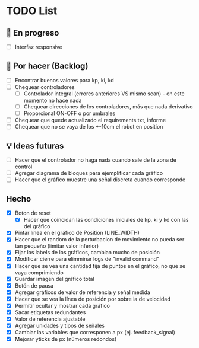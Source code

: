 # TODO List

## 🔧 En progreso

- [ ] Interfaz responsive

## 📌 Por hacer (Backlog)

- [ ] Encontrar buenos valores para kp, ki, kd
- [ ] Chequear controladores 
  - [ ] Controlador integral (errores anteriores VS mismo scan) - en este momento no hace nada
  - [ ] Chequear direcciones de los controladores, más que nada derivativo
  - [ ] Proporcional ON-OFF o por umbrales
- [ ] Chequear que quede actualizado el requirements.txt, informe
- [ ] Chequear que no se vaya de los +-10cm el robot en position

## 💡 Ideas futuras

- [ ] Hacer que el controlador no haga nada cuando sale de la zona de control
- [ ] Agregar diagrama de bloques para ejemplificar cada gráfico
- [ ] Hacer que el gráfico muestre una señal discreta cuando corresponde

## Hecho

- [X] Boton de reset
  - [X] Hacer que coincidan las condiciones iniciales de kp, ki y kd con las del gráfico
- [X] Pintar línea en el gráfico de Position (LINE_WIDTH)
- [X] Hacer que el random de la perturbacion de movimiento no pueda ser tan pequeño (limitar valor inferior)
- [X] Fijar los labels de los gráficos, cambian mucho de posición
- [X] Modificar cierre para elimminar logs de "invalid command"
- [X] Hacer que se vea una cantidad fija de puntos en el gráfico, no que se vaya comprimiendo
- [X] Guardar imagen del gráfico total
- [X] Botón de pausa
- [X] Agregar gráficos de valor de referencia y señal medida
- [X] Hacer que se vea la línea de posición por sobre la de velocidad
- [X] Permitir ocultar y mostrar cada gráfico
- [X] Sacar etiquetas redundantes
- [X] Valor de referencia ajustable
- [X] Agregar unidades y tipos de señales
- [X] Cambiar las variables que corresponen a px (ej. feedback_signal)
- [X] Mejorar yticks de px (números redondos)